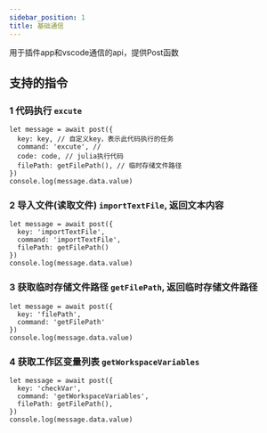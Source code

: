 ```yaml
---
sidebar_position: 1
title: 基础通信
---
```

用于插件app和vscode通信的api，提供Post函数

## 支持的指令

### 1 代码执行 `excute`
```
let message = await post({
  key: key, // 自定义key，表示此代码执行的任务
  command: 'excute', // 
  code: code, // julia执行代码
  filePath: getFilePath(), // 临时存储文件路径
})
console.log(message.data.value)
```

### 2 导入文件(读取文件) `importTextFile`, 返回文本内容
```
let message = await post({
  key: 'importTextFile',
  command: 'importTextFile',
  filePath: getFilePath()
})
console.log(message.data.value)
```

### 3 获取临时存储文件路径 `getFilePath`, 返回临时存储文件路径
```
let message = await post({
  key: 'filePath',
  command: 'getFilePath'
})
console.log(message.data.value)
```

### 4 获取工作区变量列表 `getWorkspaceVariables`
```
let message = await post({
  key: 'checkVar',
  command: 'getWorkspaceVariables',
  filePath: getFilePath(),
})
console.log(message.data.value)
```